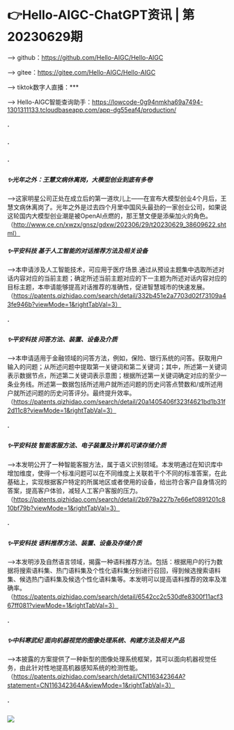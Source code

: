 #  👉Hello-AIGC-ChatGPT资讯 | 第20230629期
——> github：https://github.com/Hello-AIGC/Hello-AIGC

——> gitee：https://gitee.com/Hello-AIGC/Hello-AIGC

——> tiktok数字人直播：***

——> Hello-AIGC智能查询助手：https://lowcode-0g94nmkha69a7494-1301311133.tcloudbaseapp.com/app-dg55eaf4/production/
##### ·
##### ·
##### ·

##### ✨光年之外：王慧文病休离岗，大模型创业到底有多卷
——>这家明星公司正处在成立后的第一道坎儿上——在宣布大模型创业4个月后，王慧文病休离岗了。光年之外是过去四个月里中国风头最劲的一家创业公司，如果说这轮国内大模型创业潮是被OpenAI点燃的，那王慧文便是添柴加火的角色。
（http://www.ce.cn/xwzx/gnsz/gdxw/202306/29/t20230629_38609622.shtml）
##### ✨平安科技 基于人工智能的对话推荐方法及相关设备
——>本申请涉及人工智能技术，可应用于医疗场景.通过从预设主题集中选取所述对话内容对应的当前主题；确定所述当前主题对应的下一主题为所述对话内容对应的目标主题，本申请能够提高对话推荐的准确性，促进智慧城市的快速发展。
（https://patents.qizhidao.com/search/detail/332b451e2a7703d02f73109a43fe946b?viewMode=1&rightTabVal=3）
##### ·
##### ✨平安科技 问答方法、装置、设备及介质
——>本申请适用于金融领域的问答方法，例如，保险、银行系统的问答。获取用户输入的问题；从所述问题中提取第一关键词和第二关键词；其中，所述第一关键词表示数据节点，所述第二关键词表示意图；根据所述第一关键词确定对应的至少一条业务线。所述第一数据包括所述用户就所述问题的历史问答点赞数和/或所述用户就所述问题的历史问答评分。最终提升效率。
（https://patents.qizhidao.com/search/detail/20a1405406f323f4621bd1b31f2d11c8?viewMode=1&rightTabVal=3）
##### ·
##### ✨平安科技 智能客服方法、电子装置及计算机可读存储介质
——>本发明公开了一种智能客服方法，属于语义识别领域。本发明通过在知识库中增加维度，使得一个标准问题可以在不同维度上关联若干个不同的标准答案，在此基础上，实现根据客户特定的所属地区或者使用的设备，给出符合客户自身情况的答案，提高客户体验，减轻人工客户客服的压力。
（https://patents.qizhidao.com/search/detail/2b979a227b7e66ef0891201c810bf79b?viewMode=1&rightTabVal=3）
##### ·
##### ✨平安科技 语料推荐方法、装置、设备及存储介质
——>本发明涉及自然语言领域，揭露一种语料推荐方法。包括：根据用户的行为数据将搜索语料集、热门语料集及个性化语料集分别进行召回，得到候选搜索语料集、候选热门语料集及候选个性化语料集等。本发明可以提高语料推荐的效率及准确率。
（https://patents.qizhidao.com/search/detail/6542cc2c530dfe8300f11acf367ff081?viewMode=1&rightTabVal=3）
##### ·
##### ✨中科寒武纪 面向机器视觉的图像处理系统、构建方法及相关产品
——>本披露的方案提供了一种新型的图像处理系统框架，其可以面向机器视觉任务，由此针对性地提高机器感知系统的检测性能。
（https://patents.qizhidao.com/search/detail/CN116342364A?statement=CN116342364A&viewMode=1&rightTabVal=3）
##### ·
<p>
  <img src="https://foruda.gitee.com/images/1685410349936737076/524ad704_6522093.png"/>
</p>